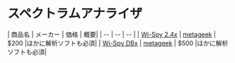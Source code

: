 # スペクトラムアナライザ

| 商品名 | メーカー | 価格 | 概要|
| -- | -- | -- |
| [Wi-Spy 2.4x](http://www.metageek.com/products/wi-spy/) | [metageek](http://www.metageek.com/store/catalog/) | $200 |ほかに解析ソフトも必須|
| [Wi-Spy DBx](http://www.metageek.com/products/wi-spy/) | [metageek](http://www.metageek.com/store/catalog/) | $500 |ほかに解析ソフトも必須|
